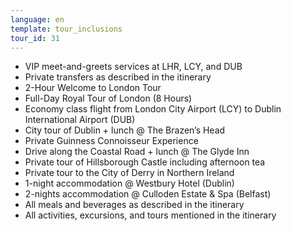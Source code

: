```yaml
---
language: en
template: tour_inclusions
tour_id: 31
---
```

*   VIP meet-and-greets services at LHR, LCY, and DUB
*   Private transfers as described in the itinerary
*   2-Hour Welcome to London Tour
*   Full-Day Royal Tour of London (8 Hours)
*   Economy class flight from London City Airport (LCY) to Dublin International Airport (DUB)
*   City tour of Dublin + lunch @ The Brazen’s Head
*   Private Guinness Connoisseur Experience
*   Drive along the Coastal Road + lunch @ The Glyde Inn
*   Private tour of Hillsborough Castle including afternoon tea
*   Private tour to the City of Derry in Northern Ireland
*   1-night accommodation @ Westbury Hotel (Dublin)
*   2-nights accommodation @ Culloden Estate & Spa (Belfast)
*   All meals and beverages as described in the itinerary
*   All activities, excursions, and tours mentioned in the itinerary